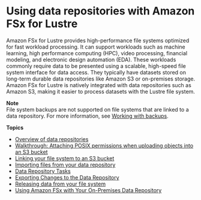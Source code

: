 # Using data repositories with Amazon FSx for Lustre<a name="fsx-data-repositories"></a>

Amazon FSx for Lustre provides high\-performance file systems optimized for fast workload processing\. It can support workloads such as machine learning, high performance computing \(HPC\), video processing, financial modeling, and electronic design automation \(EDA\)\. These workloads commonly require data to be presented using a scalable, high\-speed file system interface for data access\. They typically have datasets stored on long\-term durable data repositories like Amazon S3 or on\-premises storage\. Amazon FSx for Lustre is natively integrated with data repositories such as Amazon S3, making it easier to process datasets with the Lustre file system\.

**Note**  
File system backups are not supported on file systems that are linked to a data repository\. For more information, see [Working with backups](using-backups-fsx.md)\.

**Topics**
+ [Overview of data repositories](overview-data-repo.md)
+ [Walkthrough: Attaching POSIX permissions when uploading objects into an S3 bucket](attach-s3-posix-permissions.md)
+ [Linking your file system to an S3 bucket](create-fs-linked-data-repo.md)
+ [Importing files from your data repository](importing-files.md)
+ [Data Repository Tasks](data-repository-tasks.md)
+ [Exporting Changes to the Data Repository](export-changed-data-meta.md)
+ [Releasing data from your file system](release-files.md)
+ [Using Amazon FSx with Your On\-Premises Data Repository](fsx-on-premises.md)